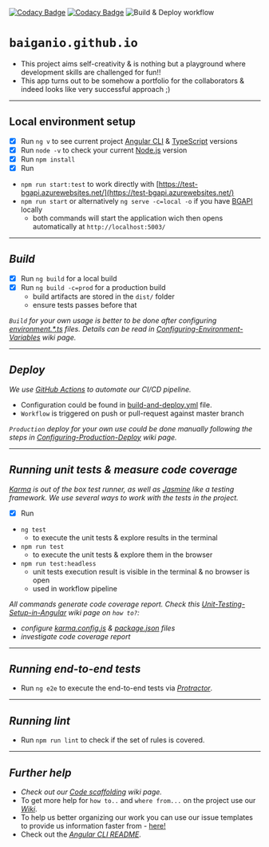 [![Codacy Badge](https://app.codacy.com/project/badge/Grade/43992e753d15400c98b7dd86327d9ecb)](https://www.codacy.com/gh/BaiGanio/baiganio.github.io/dashboard?utm_source=github.com&amp;utm_medium=referral&amp;utm_content=BaiGanio/baiganio.github.io&amp;utm_campaign=Badge_Grade)  [![Codacy Badge](https://app.codacy.com/project/badge/Coverage/43992e753d15400c98b7dd86327d9ecb)](https://www.codacy.com/gh/BaiGanio/baiganio.github.io/dashboard?utm_source=github.com&utm_medium=referral&utm_content=BaiGanio/baiganio.github.io&utm_campaign=Badge_Coverage)
![Build & Deploy workflow](https://github.com/BaiGanio/baiganio.github.io/actions/workflows/build-and-deploy.yml/badge.svg)
# `baiganio.github.io`
- This project aims self-creativity & is nothing but a playground where development skills are challenged for fun!!
- This app turns out to be somehow a portfolio for the collaborators & indeed looks like very successful approach ;)
***
## Local environment setup
- [x] Run `ng v` to see current project [Angular CLI](https://angular.io/cli) & [TypeScript](https://www.typescriptlang.org/) versions
- [x] Run `node -v` to check your current [Node.js](https://nodejs.org) version
- [x] Run `npm install`
- [x] Run 
- `npm run start:test` to work directly with [https://test-bgapi.azurewebsites.net/](https://test-bgapi.azurewebsites.net/) 
- `npm run start` or alternatively `ng serve -c=local -o`  if you have [BGAPI]() locally  
  - both commands will start the application wich then opens automatically at `http://localhost:5003/`

---
## _Build_
- [x] Run `ng build` for a local build
- [x] Run `ng build -c=prod` for a production build
  - build artifacts are stored in the `dist/` folder
  - ensure tests passes before that

_`Build` for your own usage is better to be done after configuring [environment.*.ts](https://github.com/BaiGanio/baiganio.github.io/blob/master/src/environments/) files. Details can be read in [Configuring-Environment-Variables](https://github.com/BaiGanio/baiganio.github.io/wiki/Configuring-Environment-Variables) wiki page._

---
## _Deploy_
_We use [GitHub Actions](https://docs.github.com/en/free-pro-team@latest/actions) to automate our CI/CD pipeline._
- Configuration could be found in [build-and-deploy.yml](https://github.com/BaiGanio/baiganio.github.io/blob/master/.github/workflows/build-and-deploy.yml) file.
- `Workflow` is triggered on push or pull-request against master branch
   
_`Production` deploy for your own use could be done manually  following the steps in [Configuring-Production-Deploy](https://github.com/BaiGanio/baiganio.github.io/wiki/Configuring-Production-Deploy) wiki page._
 
  
---
## _Running unit tests & measure code coverage_
 _[Karma](https://karma-runner.github.io) is out of the box test runner, as well as [Jasmine](https://jasmine.github.io/) like a testing framework.
We use several ways to work with the tests in the project._
- [x] Run 
- `ng test` 
  - to execute the unit tests & explore results in the terminal
- `npm run test` 
  - to execute the unit tests & explore them in the browser
- `npm run test:headless` 
  - unit tests execution result is visible in the terminal & no browser is open
  - used in workflow pipeline

_All commands generate code coverage report. Check this [Unit-Testing-Setup-in-Angular](https://github.com/BaiGanio/baiganio.github.io/wiki/Unit-Testing-Setup-in-Angular) wiki page on `how to?`:_
  - _configure [karma.config.js](https://github.com/BaiGanio/baiganio.github.io/blob/master/karma.conf.js) & [package.json](https://github.com/BaiGanio/baiganio.github.io/blob/master/package.json) files_
  - _investigate code coverage report_
----
## _Running end-to-end tests_
- Run `ng e2e` to execute the end-to-end tests via [_Protractor_](http://www.protractortest.org/).
---
## _Running lint_
- Run `npm run lint` to check if the set of rules is covered.
---
## _Further help_
- _Check out our [Code scaffolding](https://github.com/BaiGanio/baiganio.github.io/wiki/Code-scaffolding) wiki page._
- To get more help for `how to..` and `where from...` on the project use our [_Wiki_](https://github.com/BaiGanio/baiganio.github.io/wiki).
- To help us better organizing our work you can use our issue templates to provide us information faster from - [here!](https://github.com/BaiGanio/baiganio.github.io/issues/new/choose)
- Check out the [_Angular CLI README_](https://github.com/angular/angular-cli/blob/master/README.md).
